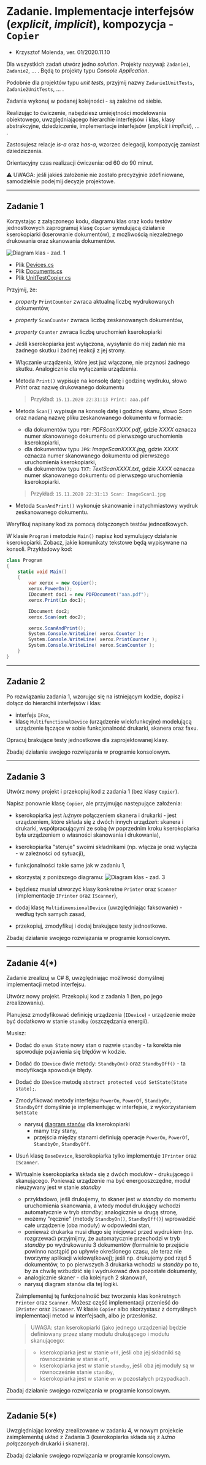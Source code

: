 # Zadanie. Implementacje interfejsów (_explicit_, _implicit_), kompozycja - `Copier`

* Krzysztof Molenda, ver. 01/2020.11.10

Dla wszystkich zadań utwórz jedno _solution_. Projekty nazywaj: `Zadanie1`, `Zadanie2`, ... . Będą to projekty typu _Console Application_.

Podobnie dla projektów typu _unit tests_, przyjmij nazwy `Zadanie1UnitTests`, `Zadanie2UnitTests`, ... .

Zadania wykonuj w podanej kolejności - są zależne od siebie.

Realizując to ćwiczenie, nabędziesz umiejętności modelowania obiektowego, uwzględniającego hierarchie interfejsów i klas, klasy abstrakcyjne, dziedziczenie, implementacje interfejsów (_explicit_ i _implicit_), ... .

Zastosujesz relacje _is-a_ oraz _has-a_, wzorzec delegacji, kompozycję zamiast dziedziczenia.

Orientacyjny czas realizacji ćwiczenia: od 60 do 90 minut.

⚠️ UWAGA: jeśli jakieś założenie nie zostało precyzyjnie zdefiniowane, samodzielnie podejmij decyzje projektowe.

----------------------------------------------------------

## Zadanie 1

Korzystając z załączonego kodu, diagramu klas oraz kodu testów jednostkowych zaprogramuj klasę `Copier` symulującą działanie kserokopiarki (kserowanie dokumentów), z możliwością niezależnego drukowania oraz skanowania dokumentów.

![Diagram klas - zad. 1](ClassDiagram-ver1.png)

* Plik [Devices.cs](Devices.cs)
* Plik [Documents.cs](Documents.cs)
* Plik [UnitTestCopier.cs](UnitTestCopier.cs)

Przyjmij, że:

* _property_ `PrintCounter` zwraca aktualną liczbę wydrukowanych dokumentów,
* _property_ `ScanCounter` zwraca liczbę zeskanowanych dokumentów,
* _property_ `Counter` zwraca liczbę uruchomień kserokopiarki

* Jeśli kserokopiarka jest wyłączona, wysyłanie do niej zadań nie ma żadnego skutku i żadnej reakcji z jej strony.
* Włączanie urządzenia, które jest już włączone, nie przynosi żadnego skutku. Analogicznie dla wyłączania urządzenia.

* Metoda `Print()` wypisuje na konsolę datę i godzinę wydruku, słowo _Print_ oraz nazwę drukowanego dokumentu
  > Przykład: `15.11.2020 22:31:13 Print: aaa.pdf`

* Metoda `Scan()` wypisuje na konsolę datę i godzinę skanu, słowo _Scan_ oraz nadaną nazwę pliku zeskanowanego dokumentu w formacie:
  * dla dokumentów typu `PDF`: _PDFScanXXXX.pdf_, gdzie _XXXX_ oznacza numer skanowanego dokumentu od pierwszego uruchomienia kserokopiarki,
  * dla dokumentów typu `JPG`: _ImageScanXXXX.jpg_, gdzie _XXXX_ oznacza numer skanowanego dokumentu od pierwszego uruchomienia kserokopiarki,
  * dla dokumentów typu `TXT`: _TextScanXXXX.txt_, gdzie _XXXX_ oznacza numer skanowanego dokumentu od pierwszego uruchomienia kserokopiarki.
  > Przykład: `15.11.2020 22:31:13 Scan: ImageScan1.jpg`

* Metoda `ScanAndPrint()` wykonuje skanowanie i natychmiastowy wydruk zeskanowanego dokumentu.

Weryfikuj napisany kod za pomocą dołączonych testów jednostkowych.

W klasie `Program` i metodzie `Main()` napisz kod symulujący działanie kserokopiarki. Zobacz, jakie komunikaty tekstowe będą wypisywane na konsoli. Przykładowy kod:

```csharp
class Program
{
    static void Main()
    {
        var xerox = new Copier();
        xerox.PowerOn();
        IDocument doc1 = new PDFDocument("aaa.pdf");
        xerox.Print(in doc1);

        IDocument doc2;
        xerox.Scan(out doc2);

        xerox.ScanAndPrint();
        System.Console.WriteLine( xerox.Counter );
        System.Console.WriteLine( xerox.PrintCounter );
        System.Console.WriteLine( xerox.ScanCounter );
    }
}
```

----------------------------------------------------------

## Zadanie 2

Po rozwiązaniu zadania 1, wzorując się na istniejącym kodzie, dopisz i dołącz do hierarchii interfejsów i klas:

* interfejs `IFax`,
* klasę `MultifunctionalDevice` (urządzenie wielofunkcyjne) modelującą urządzenie łączące w sobie funkcjonalność drukarki, skanera oraz faxu.

Opracuj brakujące testy jednostkowe dla zaprojektowanej klasy.

Zbadaj działanie swojego rozwiązania w programie konsolowym.

----------------------------------------------------------

## Zadanie 3

Utwórz nowy projekt i przekopiuj kod z zadania 1 (bez klasy `Copier`).

Napisz ponownie klasę `Copier`, ale przyjmując następujące założenia:

* kserokopiarka jest _luźnym_ połączeniem skanera i drukarki - jest urządzeniem, które składa się z dwóch innych urządzeń: skanera i drukarki, współpracującymi ze sobą (w poprzednim kroku kserokopiarka była urządzeniem o własności skanowania i drukowania),

* kserokopiarka "steruje" swoimi składnikami (np. włącza je oraz wyłącza - w zależności od sytuacji),

* funkcjonalności takie same jak w zadaniu 1,

* skorzystaj z poniższego diagramu:
    ![Diagram klas - zad. 3](ClassDiagram-ver2.png)

* będziesz musiał utworzyć klasy konkretne `Printer` oraz `Scanner` (implementacje `IPrinter` oraz `IScanner`),

* dodaj klasę `MultidimensionalDevice` (uwzględniając faksowanie) - według tych samych zasad,

* przekopiuj, zmodyfikuj i dodaj brakujące testy jednostkowe.

Zbadaj działanie swojego rozwiązania w programie konsolowym.

----------------------------------------------------------

## Zadanie 4(*)

Zadanie zrealizuj w C# 8, uwzględniając możliwość domyślnej implementacji metod interfejsu.

Utwórz nowy projekt. Przekopiuj kod z zadania 1 (ten, po jego zrealizowaniu).

Planujesz zmodyfikować definicję urządzenia (`IDevice`) - urządzenie może być dodatkowo w stanie `standby` (oszczędzania energii).

Musisz:

* Dodać do `enum State` nowy stan o nazwie `standby` - ta korekta nie spowoduje pojawienia się błędów w kodzie.
* Dodać do `IDevice` dwie metody: `StandbyOn()` oraz `StandbyOff()` - ta modyfikacja spowoduje błędy.
* Dodać do `IDevice` metodę `abstract protected void SetState(State state);`.
* Zmodyfikować metody interfejsu `PowerOn`, `PowerOf`, `StandbyOn`, `StandbyOff` domyślnie je implementując w interfejsie, z wykorzystaniem `SetState`
  * narysuj [diagram stanów](http://zasoby.open.agh.edu.pl/~09sbfraczek/diagram-maszyny-stanowej%2C1%2C19.html) dla kserokopiarki
    * mamy trzy stany,
    * przejścia między stanami definiują operacje `PowerOn`, `PowerOf`, `StandbyOn`, `StandbyOff`.

* Usuń klasę `BaseDevice`, kserokopiarka tylko implementuje `IPrinter` oraz `IScanner`.

* Wirtualnie kserokopiarka składa się z dwóch modułów - drukującego i skanującego. Ponieważ urządzenie ma być energooszczędne, moduł nieużywany jest w stanie _standby_

  * przykładowo, jeśli drukujemy, to skaner jest w _standby_ do momentu uruchomienia skanowania, a wtedy moduł drukujący wchodzi automatycznie w tryb _standby_; analogicznie w drugą stronę,
  * możemy "ręcznie" (metody `StandbyOn()`, `StandbyOff()`) wprowadzić całe urządzenie (oba moduły) w odpowiedni stan,
  * ponieważ drukarka musi długo się inicjować przed wydrukiem (np. rozgrzewać) przyjmijmy, że automatycznie przechodzi w tryb _standby_ po wydrukowaniu 3 dokumentów (formalnie to przejście powinno nastąpić po upływie określonego czasu, ale teraz nie tworzymy aplikacji wielowątkowej); jeśli np. drukujemy pod rząd 5 dokumentów, to po pierwszych 3 drukarka wchodzi w _standby_ po to, by za chwilę wzbudzić się i wydrukować dwa pozostałe dokumenty,
  * analogicznie skaner - dla kolejnych 2 skanowań,
  * narysuj diagram stanów dla tej logiki.

  Zaimplementuj tę funkcjonalność bez tworzenia klas konkretnych `Printer` oraz `Scanner`. Możesz część implementacji przenieść do `IPrinter` oraz `IScanner`. W klasie `Copier` albo skorzystasz z domyślnych implementacji metod w interfejsach, albo je przesłonisz.

  > UWAGA: stan kserokopiarki (jako jednego urządzenia) będzie definiowany przez stany modułu drukującego i modułu skanującego:

  > * kserokopiarka jest w stanie `off`, jeśli oba jej składniki są równocześnie w stanie `off`,
  > * kserokopiarka jest w stanie `standby`, jeśli oba jej moduły są w równocześnie stanie `standby`,
  > * kserokopiarka jest w stanie `on` w pozostałych przypadkach.

Zbadaj działanie swojego rozwiązania w programie konsolowym.

----------------------------------------------------------

## Zadanie 5(*)

Uwzględniając korekty zrealizowane w zadaniu 4, w nowym projekcie zaimplementuj układ z Zadania 3 (kserokopiarka składa się z _luźno połączonych_ drukarki i skanera).

Zbadaj działanie swojego rozwiązania w programie konsolowym.
